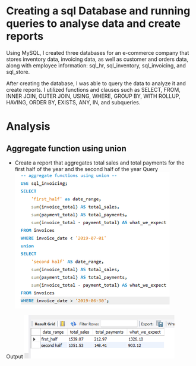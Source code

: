# Creating a sql Database and running queries to analyse data and create reports

Using MySQL, I created three databases for an e-commerce company that stores inventory data, invoicing data, as well as customer and orders data, along with employee information: sql_hr, sql_inventory, sql_invoicing, and sql_store.

After creating the database, I was able to query the data to analyze it and create reports. I utilized functions and clauses such as SELECT, FROM, INNER JOIN, OUTER JOIN, USING, WHERE, GROUP BY, WITH ROLLUP, HAVING, ORDER BY, EXISTS, ANY, IN, and subqueries.


# Analysis
## Aggregate function using union

* Create a report that aggregates total sales and total payments for the first half of the year and the second half of the year
Query
![input of aggregate functions using union](<Screenshot 2024-12-15 183822.png>)

Output
![output of aggregate functions using union](<Screenshot 2024-12-15 184025.png>)


